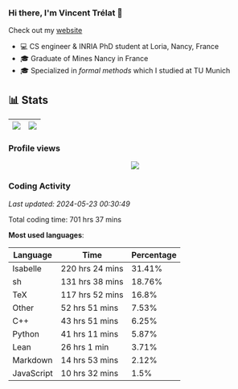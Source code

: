### Hi there, I'm Vincent Trélat 👋

Check out my [website](https://vtrelat.github.io)

-   💻 CS engineer & INRIA PhD student at Loria, Nancy, France
-   🎓 Graduate of Mines Nancy in France
-   🎓 Specialized in _formal methods_ which I studied at TU Munich

## 📊 **Stats**

| <img align="center" src="https://readme-stats.clckblog.space/api?username=VTrelat&show_icons=true&include_all_commits=true&theme=tokyonight&hide_border=true" /> | <img align="center" src="https://readme-stats.clckblog.space/api/top-langs/?username=VTrelat&layout=compact&theme=tokyonight&hide_border=true" /> |
| ---------------------------------------------------------------------------------------------------------------------------------------------------------------- | ------------------------------------------------------------------------------------------------------------------------------------------------- |

### Profile views

<p align="center">
 <img src="https://profile-counter.glitch.me/VTrelat/count.svg" />
</p>

<!--automations-->
### Coding Activity
_Last updated: 2024-05-23 00:30:49_

Total coding time: 701 hrs 37 mins

**Most used languages**:

| Language | Time | Percentage |
| ------------- | ------------- | ------------- |
| Isabelle | 220 hrs 24 mins | 31.41% |
| sh | 131 hrs 38 mins | 18.76% |
| TeX | 117 hrs 52 mins | 16.8% |
| Other | 52 hrs 51 mins | 7.53% |
| C++ | 43 hrs 51 mins | 6.25% |
| Python | 41 hrs 11 mins | 5.87% |
| Lean | 26 hrs 1 min | 3.71% |
| Markdown | 14 hrs 53 mins | 2.12% |
| JavaScript | 10 hrs 32 mins | 1.5% |

